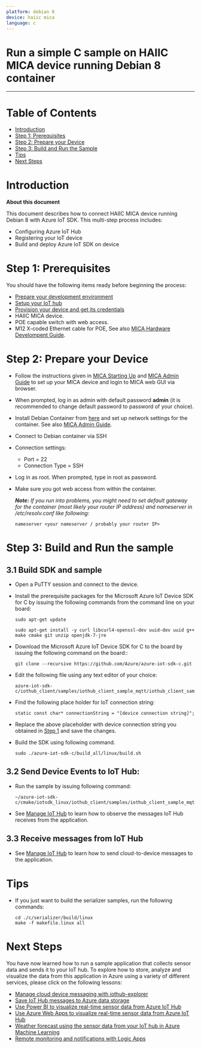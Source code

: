 ```yaml
---
platform: debian 8
device: haiic mica
language: c
---
```


Run a simple C sample on HAIIC MICA device running Debian 8 container
===
---

# Table of Contents

-   [Introduction](#Introduction)
-   [Step 1: Prerequisites](#Prerequisites)
-   [Step 2: Prepare your Device](#PrepareDevice)
-   [Step 3: Build and Run the Sample](#Build)
-   [Tips](#tips)
-   [Next Steps](#NextSteps)

<a name="Introduction"></a>
# Introduction

**About this document**

This document describes how to connect HAIIC MICA device running Debian 8 with Azure IoT SDK. This multi-step process includes:
-   Configuring Azure IoT Hub
-   Registering your IoT device
-   Build and deploy Azure IoT SDK on device

<a name="Prerequisites"></a>
# Step 1: Prerequisites

You should have the following items ready before beginning the process:

-   [Prepare your development environment][setup-devbox-linux]
-   [Setup your IoT hub][lnk-setup-iot-hub]
-   [Provision your device and get its credentials][lnk-manage-iot-hub]
-   HAIIC MICA device.
-   POE capable switch with web access.
-   M12 X-coded Ethernet cable for POE, See also [MICA Hardware Develompent Guide](http://www.harting-mica.com/fileadmin/harting/documents/lg/hartingtechnologygroup/landingpages/MICA/software/august2016/Dokumentation/Hardware_Development_Guide_V1.2.0.pdf).

<a name="PrepareDevice"></a>
# Step 2: Prepare your Device
-   Follow the instructions given in [MICA Starting Up](http://www.harting-mica.com/fileadmin/harting/documents/lg/hartingtechnologygroup/landingpages/MICA/dokumentation/MICA_Inbetriebnahme_Starting_up_v2.pdf) and [MICA Admin Guide](http://www.harting-mica.com/fileadmin/harting/documents/lg/hartingtechnologygroup/landingpages/MICA/software/December2016/Administrator_Guide_v1.3.0.pdf) to set up your MICA device and login to MICA web GUI via browser.   
 -   When prompted, log in as admin with default password **admin** (it is recommended to change default password to password of your choice).
 -   Install Debian Container from [here](http://www.harting-mica.com/downloads/) and set up network settings for the container. See also [MICA Admin Guide](http://www.harting-mica.com/fileadmin/harting/documents/lg/hartingtechnologygroup/landingpages/MICA/software/December2016/Administrator_Guide_v1.3.0.pdf).
 -   Connect to Debian container via SSH
 -   Connection settings:
     -   Port = 22
     -   Connection Type = SSH
-   Log in as root. When prompted, type in root as password.
-   Make sure you got web access from within the container.

    ***Note:*** *If you run into problems, you might need to set default gateway for the container (most likely your router IP address) and nameserver in /etc/resolv.conf like following:*

        nameserver <your nameserver / probably your router IP>


<a name="Build"></a>
# Step 3: Build and Run the sample

<a name="Load"></a>
## 3.1 Build SDK and sample

-   Open a PuTTY session and connect to the device.

-   Install the prerequisite packages for the Microsoft Azure IoT Device SDK for C by issuing the following commands from the command line on your board:

        sudo apt-get update

        sudo apt-get install -y curl libcurl4-openssl-dev uuid-dev uuid g++ make cmake git unzip openjdk-7-jre

-   Download the Microsoft Azure IoT Device SDK for C to the board by issuing the following command on the board::

        git clone --recursive https://github.com/Azure/azure-iot-sdk-c.git

-   Edit the following file using any text editor of your choice:

        azure-iot-sdk-c/iothub_client/samples/iothub_client_sample_mqtt/iothub_client_sample_mqtt.c

-   Find the following place holder for IoT connection string:

        static const char* connectionString = "[device connection string]";

-   Replace the above placeholder with device connection string you obtained in [Step 1](#Prerequisites) and save the changes.

-   Build the SDK using following command.

        sudo ./azure-iot-sdk-c/build_all/linux/build.sh

## 3.2 Send Device Events to IoT Hub:

-   Run the sample by issuing following command:

        ~/azure-iot-sdk-c/cmake/iotsdk_linux/iothub_client/samples/iothub_client_sample_mqtt/iothub_client_sample_mqtt

-   See [Manage IoT Hub][lnk-manage-iot-hub] to learn how to observe the messages IoT Hub receives from the application.

## 3.3 Receive messages from IoT Hub

-   See [Manage IoT Hub][lnk-manage-iot-hub] to learn how to send cloud-to-device messages to the application.

<a name="tips"></a>
# Tips

-   If you just want to build the serializer samples, run the following commands:

        cd ./c/serializer/build/linux
        make -f makefile.linux all


<a name="NextSteps"></a>
# Next Steps

You have now learned how to run a sample application that collects sensor data and sends it to your IoT hub. To explore how to store, analyze and visualize the data from this application in Azure using a variety of different services, please click on the following lessons:

-   [Manage cloud device messaging with iothub-explorer]
-   [Save IoT Hub messages to Azure data storage]
-   [Use Power BI to visualize real-time sensor data from Azure IoT Hub]
-   [Use Azure Web Apps to visualize real-time sensor data from Azure IoT Hub]
-   [Weather forecast using the sensor data from your IoT hub in Azure Machine Learning]
-   [Remote monitoring and notifications with Logic Apps]   

[Manage cloud device messaging with iothub-explorer]: https://docs.microsoft.com/en-us/azure/iot-hub/iot-hub-explorer-cloud-device-messaging
[Save IoT Hub messages to Azure data storage]: https://docs.microsoft.com/en-us/azure/iot-hub/iot-hub-store-data-in-azure-table-storage
[Use Power BI to visualize real-time sensor data from Azure IoT Hub]: https://docs.microsoft.com/en-us/azure/iot-hub/iot-hub-live-data-visualization-in-power-bi
[Use Azure Web Apps to visualize real-time sensor data from Azure IoT Hub]: https://docs.microsoft.com/en-us/azure/iot-hub/iot-hub-live-data-visualization-in-web-apps
[Weather forecast using the sensor data from your IoT hub in Azure Machine Learning]: https://docs.microsoft.com/en-us/azure/iot-hub/iot-hub-weather-forecast-machine-learning
[Remote monitoring and notifications with Logic Apps]: https://docs.microsoft.com/en-us/azure/iot-hub/iot-hub-monitoring-notifications-with-azure-logic-apps
[setup-devbox-linux]: https://github.com/Azure/azure-iot-sdk-c/blob/master/doc/devbox_setup.md
[lnk-setup-iot-hub]: ../setup_iothub.md
[lnk-manage-iot-hub]: ../manage_iot_hub.md

